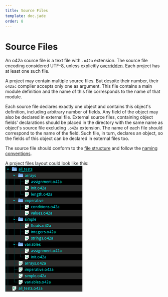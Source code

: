 ```yaml
---
title: Source Files
template: doc.jade
order: 8
---
```


Source Files
============
<!--
Copyright (C) 2010-2013 Ruslan Lopatin.
Permission is granted to copy, distribute and/or modify this document
under the terms of the GNU Free Documentation License, Version 1.3
or any later version published by the Free Software Foundation;
with no Invariant Sections, no Front-Cover Texts, and no Back-Cover Texts.
A copy of the license is included in the section entitled "GNU
Free Documentation License".
-->

An o42a source file is a text file with `.o42a` extension. The source file
encoding considered UTF-8, unless explicitly [overridden](o42ac.html). Each
project has at least one such file.

A project may contain multiple source files. But despite their number, their
`o42ac` compiler accepts only one as argument. This file contains a main module
definition and the name of this file corresponds to the name of that module.

Each source file declares exactly one object and contains this object's
definition, including arbitrary number of fields. Any field of the object may
also be declared in external file. External source files, containing object
fields' declarations should be placed in the directory with the same name as
object's source file excluding `.o42a` extension. The name of each file should
correspond to the name of the field. Such file, in turn, declares an object, so
the fields of this object can be declared in external files too.

The source file should conform to the [file structure](file.html) and follow the
[naming conventions](naming.html).

A project files layout could look like this:  
![Source tree](source_tree.png)


